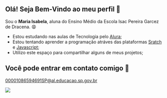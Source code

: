 ## Olá! Seja Bem-Vindo ao meu perfil 👋
Sou o **Maria Isabela**, aluna do Ensino Médio da Escola Isac Pereira Garcez de Dracena. 😧

- Estou estudando nas aulas de Tecnologia pelo [Alura](https://www.alura.com.br);
- Estou tentando aprender a programação atráves das plataformas [Sratch](https://scratch.mit.edu/) e [Javascript](https://editor.p5js.org/);
- Utilizo este espaço para compartilhar alguns de meus projetos;

## Você pode entrar em contato comigo 📧

00001086594691SP@al.educacao.sp.gov.br

![](https://media.tenor.com/CKpxxXAcHt4AAAAM/chicken-fbi-skeptic-chicken.gif)
